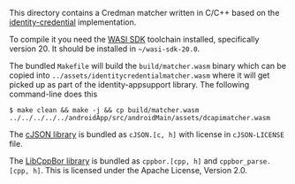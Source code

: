 

This directory contains a Credman matcher written in C/C++ based on the 
[identity-credential](https://github.com/openwallet-foundation-labs/identity-credential)
implementation.

To compile it you need the [WASI SDK](https://github.com/WebAssembly/wasi-sdk/releases)
toolchain installed, specifically version 20. It should be installed in `~/wasi-sdk-20.0`.

The bundled `Makefile` will build the `build/matcher.wasm` binary which can be copied
into `../assets/identitycredentialmatcher.wasm` where it will get picked up as part
of the identity-appsupport library. The following command-line does this

```shell
$ make clean && make -j && cp build/matcher.wasm ../../../../../androidApp/src/androidMain/assets/dcapimatcher.wasm
```

The [cJSON library](https://github.com/DaveGamble/cJSON) is bundled as `cJSON.[c, h]` with
license in `cJSON-LICENSE` file.

The [LibCppBor library](https://android.googlesource.com/platform/system/libcppbor/) is
bundled as `cppbor.[cpp, h]` and `cppbor_parse.[cpp, h]`. This is licensed under the Apache
License, Version 2.0.
